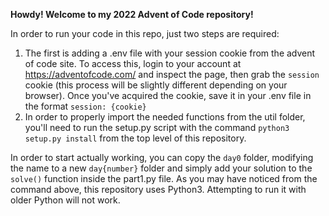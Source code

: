 <b>Howdy!  Welcome to my 2022 Advent of Code repository!</b>

In order to run your code in this repo, just two steps are required:

1. The first is adding a .env file with your session cookie from the advent of code site.  To access this, login to your account at https://adventofcode.com/ and inspect the page, then grab the `session` cookie (this process will be slightly different depending on your browser).  Once you've acquired the cookie, save it in your .env file in the format `session: {cookie}`
2. In order to properly import the needed functions from the util folder, you'll need to run the setup.py script with the command ```python3 setup.py install``` from the top level of this repository.

In order to start actually working, you can copy the `day0` folder, modifying the name to a new `day{number}` folder and simply add your solution to the `solve()` function inside the part1.py file.
As you may have noticed from the command above, this repository uses Python3.  Attempting to run it with older Python will not work.